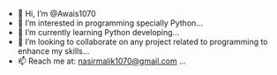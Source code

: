 - 👋 Hi, I’m @Awais1070
- 👀 I’m interested in programming specially Python...
- 🌱 I’m currently learning Python developing...
- 💞️ I’m looking to collaborate on any project related to programming to enhance my skills...
- 📫 Reach me at: nasirmalik1070@gmail.com ...

<!---
Awais1070/Awais1070 is a ✨ special ✨ repository because its `README.md` (this file) appears on your GitHub profile.
You can click the Preview link to take a look at your changes.
--->
